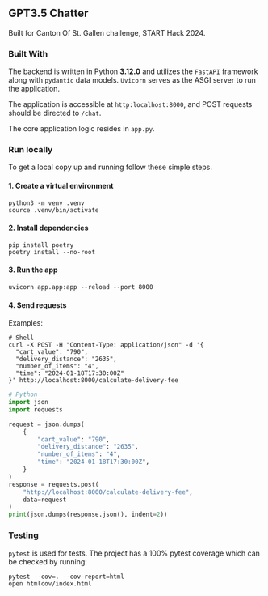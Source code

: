 ## GPT3.5 Chatter
Built for Canton Of St. Gallen challenge, START Hack 2024.

### Built With
The backend is written in Python **3.12.0** and utilizes the `FastAPI` framework along with `pydantic` data
models. `Uvicorn` serves as
the ASGI server to run the application.

The application is accessible at `http:localhost:8000`, and POST requests should be directed
to `/chat`.

The core application logic resides in `app.py`.

### Run locally

To get a local copy up and running follow these simple steps.

#### 1. Create a virtual environment

```shell
python3 -m venv .venv 
source .venv/bin/activate
```

#### 2. Install dependencies

```shell
pip install poetry
poetry install --no-root
```

#### 3. Run the app

```shell
uvicorn app.app:app --reload --port 8000
```

#### 4. Send requests

Examples:

```shell
# Shell
curl -X POST -H "Content-Type: application/json" -d '{
  "cart_value": "790",
  "delivery_distance": "2635",
  "number_of_items": "4",
  "time": "2024-01-18T17:30:00Z"
}' http://localhost:8000/calculate-delivery-fee
```

```python
# Python
import json
import requests

request = json.dumps(
    {
        "cart_value": "790",
        "delivery_distance": "2635",
        "number_of_items": "4",
        "time": "2024-01-18T17:30:00Z",
    }
)
response = requests.post(
    "http://localhost:8000/calculate-delivery-fee",
    data=request
)
print(json.dumps(response.json(), indent=2))
```

### Testing

`pytest` is used for tests. The project has a 100% pytest coverage which can be checked by running:

```shell
pytest --cov=. --cov-report=html
open htmlcov/index.html
```
